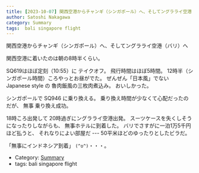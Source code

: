 ```yaml
---
title: [2023-10-07] 関西空港からチャンギ（シンガポール）へ、そしてングラライ空港（バリ）へ ---関空からバリへの直行便がないのはつらい・・・
author: Satoshi Nakagawa
category: Summary
tags:  bali singapore flight
---
```


関西空港からチャンギ（シンガポール）へ、そしてングラライ空港（バリ）へ

 関西空港に着いたのは朝の8時半くらい。

 SQ619はほぼ定刻（10:55）に テイクオフ。
飛行時間はほぼ5時間。
12時半（シンガポール時間）ころやっとお昼がでた。
ぜんぜん「日本風」でない Japanese style の
魯肉飯風の三枚肉煮込み。
おいしかった。

 シンガポールで SQ946 に乗り換える。
乗り換え時間が少なくて心配だったのだが、
無事 乗り換え成功。

 18時ころ出発して 20時過ぎにングラライ空港出発。
スーツケースを失くしそうになったりしながらも、
無事ホテルに到着した。
バリでさすがに一泊1万5千円ほど払うと、
それなりによい部屋だ ---
50平米ほどのゆったりとしたビラだ。

 「無事にインドネシア到着」 `(^o^)`・・・。

- Category: [Summary](https://merapano.github.io/categories.html#Summary)
- tags:  bali singapore flight
